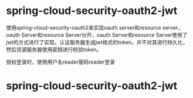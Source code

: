 # spring-cloud-security-oauth2-jwt
使用spring-cloud-security-oauth2来实现oauth server和resource server，oauth Server和resource Server分开，oauth Server和resource Server使用了jwt的方式进行了实现。认证服务器生成jwt格式的token，并不对其进行持久化，然后资源服务器使用密钥进行校验token。

授权登录时，使用用户名reader密码reader登录
# spring-cloud-security-oauth2-jwt
